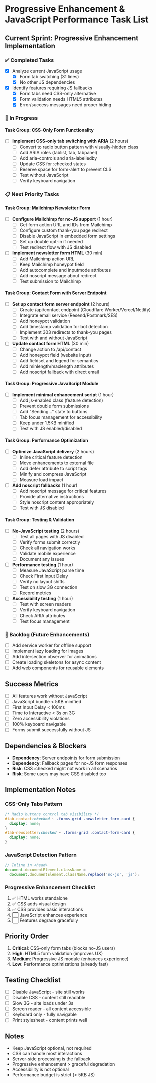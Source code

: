 # Progressive Enhancement & JavaScript Performance Task List

## Current Sprint: Progressive Enhancement Implementation

### ✅ Completed Tasks
- [x] Analyze current JavaScript usage
  - [x] Form tab switching (31 lines)
  - [x] No other JS dependencies
- [x] Identify features requiring JS fallbacks
  - [x] Form tabs need CSS-only alternative
  - [x] Form validation needs HTML5 attributes
  - [x] Error/success messages need proper hiding

### 🚧 In Progress

#### Task Group: CSS-Only Form Functionality
- [ ] **Implement CSS-only tab switching with ARIA** (2 hours)
  - [ ] Convert to radio button pattern with visually-hidden class
  - [ ] Add ARIA roles (tablist, tab, tabpanel)
  - [ ] Add aria-controls and aria-labelledby
  - [ ] Update CSS for :checked states
  - [ ] Reserve space for form-alert to prevent CLS
  - [ ] Test without JavaScript
  - [ ] Verify keyboard navigation

### 📋 Next Priority Tasks

#### Task Group: Mailchimp Newsletter Form
- [ ] **Configure Mailchimp for no-JS support** (1 hour)
  - [ ] Get form action URL and IDs from Mailchimp
  - [ ] Configure custom thank-you page redirect
  - [ ] Disable JavaScript in embedded form settings
  - [ ] Set up double opt-in if needed
  - [ ] Test redirect flow with JS disabled

- [ ] **Implement newsletter form HTML** (30 min)
  - [ ] Add Mailchimp action URL
  - [ ] Keep Mailchimp honeypot field
  - [ ] Add autocomplete and inputmode attributes
  - [ ] Add noscript message about redirect
  - [ ] Test submission to Mailchimp

#### Task Group: Contact Form with Server Endpoint
- [ ] **Set up contact form server endpoint** (2 hours)
  - [ ] Create /api/contact endpoint (Cloudflare Worker/Vercel/Netlify)
  - [ ] Integrate email service (Resend/Postmark/SES)
  - [ ] Add honeypot validation
  - [ ] Add timestamp validation for bot detection
  - [ ] Implement 303 redirects to thank-you pages
  - [ ] Test with and without JavaScript

- [ ] **Update contact form HTML** (30 min)
  - [ ] Change action to /api/contact
  - [ ] Add honeypot field (website input)
  - [ ] Add fieldset and legend for semantics
  - [ ] Add minlength/maxlength attributes
  - [ ] Add noscript fallback with direct email

#### Task Group: Progressive JavaScript Module
- [ ] **Implement minimal enhancement script** (1 hour)
  - [ ] Add js-enabled class (feature detection)
  - [ ] Prevent double form submissions
  - [ ] Add "Sending..." state to buttons
  - [ ] Tab focus management for accessibility
  - [ ] Keep under 1.5KB minified
  - [ ] Test with JS enabled/disabled

#### Task Group: Performance Optimization
- [ ] **Optimize JavaScript delivery** (2 hours)
  - [ ] Inline critical feature detection
  - [ ] Move enhancements to external file
  - [ ] Add defer attribute to script tags
  - [ ] Minify and compress JavaScript
  - [ ] Measure load impact

- [ ] **Add noscript fallbacks** (1 hour)
  - [ ] Add noscript message for critical features
  - [ ] Provide alternative instructions
  - [ ] Style noscript content appropriately
  - [ ] Test with JS disabled

#### Task Group: Testing & Validation
- [ ] **No-JavaScript testing** (2 hours)
  - [ ] Test all pages with JS disabled
  - [ ] Verify forms submit correctly
  - [ ] Check all navigation works
  - [ ] Validate mobile experience
  - [ ] Document any issues

- [ ] **Performance testing** (1 hour)
  - [ ] Measure JavaScript parse time
  - [ ] Check First Input Delay
  - [ ] Verify no layout shifts
  - [ ] Test on slow 3G connection
  - [ ] Record metrics

- [ ] **Accessibility testing** (1 hour)
  - [ ] Test with screen readers
  - [ ] Verify keyboard navigation
  - [ ] Check ARIA attributes
  - [ ] Test focus management

### 🔄 Backlog (Future Enhancements)
- [ ] Add service worker for offline support
- [ ] Implement lazy loading for images
- [ ] Add intersection observer for animations
- [ ] Create loading skeletons for async content
- [ ] Add web components for reusable elements

## Success Metrics
- [ ] All features work without JavaScript
- [ ] JavaScript bundle < 5KB minified
- [ ] First Input Delay < 100ms
- [ ] Time to Interactive < 3s on 3G
- [ ] Zero accessibility violations
- [ ] 100% keyboard navigable
- [ ] Forms submit successfully without JS

## Dependencies & Blockers
- **Dependency**: Server endpoints for form submission
- **Dependency**: Fallback pages for no-JS form responses
- **Risk**: CSS :checked might not work in all scenarios
- **Risk**: Some users may have CSS disabled too

## Implementation Notes

### CSS-Only Tabs Pattern
```css
/* Radio buttons control tab visibility */
#tab-contact:checked ~ .forms-grid .newsletter-form-card {
  display: none;
}
#tab-newsletter:checked ~ .forms-grid .contact-form-card {
  display: none;
}
```

### JavaScript Detection Pattern
```javascript
// Inline in <head>
document.documentElement.className = 
  document.documentElement.className.replace('no-js', 'js');
```

### Progressive Enhancement Checklist
1. ✅ HTML works standalone
2. ✅ CSS adds visual design
3. ✅ CSS provides basic interactions
4. ⬜ JavaScript enhances experience
5. ⬜ Features degrade gracefully

## Priority Order
1. **Critical**: CSS-only form tabs (blocks no-JS users)
2. **High**: HTML5 form validation (improves UX)
3. **Medium**: Progressive JS module (enhances experience)
4. **Low**: Performance optimizations (already fast)

## Testing Checklist
- [ ] Disable JavaScript - site still works
- [ ] Disable CSS - content still readable
- [ ] Slow 3G - site loads under 3s
- [ ] Screen reader - all content accessible
- [ ] Keyboard only - fully navigable
- [ ] Print stylesheet - content prints well

## Notes
- Keep JavaScript optional, not required
- CSS can handle most interactions
- Server-side processing is the fallback
- Progressive enhancement > graceful degradation
- Accessibility is not optional
- Performance budget is strict (< 5KB JS)